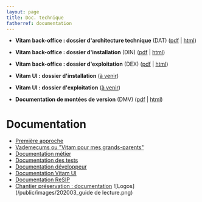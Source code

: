 ```yaml
---
layout: page
title: Doc. technique
fatherref: documentation
---
```



* **Vitam back-office : dossier d'architecture technique** (DAT) ([pdf](/ressources/DocCourante/pdf/vitam-architecture.5.0.pdf) \| [html](/ressources/DocCourante/html/archi))  

* **Vitam back-office : dossier d'installation** (DIN) ([pdf](/ressources/DocCourante/pdf/vitam-documentation-installation.5.0.pdf) \| [html](/ressources/DocCourante/html/installation))

* **Vitam back-office : dossier d'exploitation** (DEX) ([pdf](/ressources/DocCourante/pdf/vitam-documentation-exploitation.5.0.pdf) \| [html](/ressources/DocCourante/html/exploitation))  

* **Vitam UI : dossier d'installation** ([à venir](/ressources/DocCourante/html/install_ui_v5_html))  

* **Vitam UI : dossier d'exploitation** ([à venir](/ressources/DocCourante/html/exploitation_ui_v5_html))  

* **Documentation de montées de version** (DMV) ([pdf](/ressources/DocCourante/pdf/vitam-documentation-migration.5.0.pdf) \| [html](/ressources/DocCourante/html/migration))  

# Documentation
* [Première approche](https://www.programmevitam.fr/pages/documentation/pour_approche_deb/)
* [Vademecums ou "Vitam pour mes grands-parents"](https://www.programmevitam.fr/pages/documentation/vademecums/)
* [Documentation métier](https://www.programmevitam.fr/pages/documentation/pour_archiviste/)
* [Documentation des tests](https://www.programmevitam.fr/pages/documentation/pour_test/)
* [Documentation développeur](https://www.programmevitam.fr/pages/documentation/pour_dev/)
* [Documentation Vitam UI](https://www.programmevitam.fr/pages/documentation/pour_vitamUI/)
* [Documentation ReSIP](https://www.programmevitam.fr/pages/documentation/resip/)
* [Chantier préservation : documentation](https://www.programmevitam.fr/pages/documentation/sur_chantier_preservation/)
![Logos](/public/images/202003_guide de lecture.png)